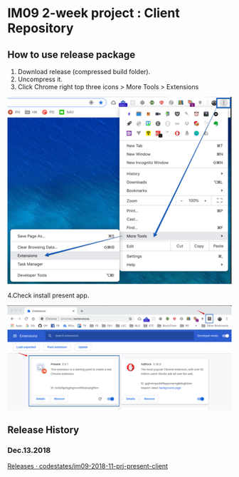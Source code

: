 # IM09 2-week project : Client Repository

## How to use release package

1. Download release (compressed build folder).
2. Uncompress it.
3. Click Chrome right top three icons > More Tools > Extensions

![img](./doc/fig/chrome-extensions.png)

4.Check install present app.

![img](./doc/fig/present-app.png)

## Release History

### Dec.13.2018

[Releases · codestates/im09-2018-11-prj-present-client](https://github.com/codestates/im09-2018-11-prj-present-client/releases)
